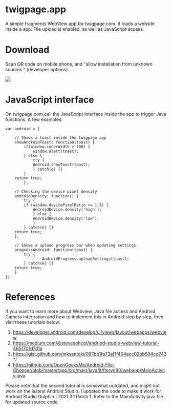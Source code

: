 # twigpage.app

A simple fragments WebView app for twigpage.com. It loads a website inside a app. File upload is enabled, as well as JavaScript access.

# Download

Scan QR code on mobile phone, and "allow installation from unknown sources." (developer options)

<img src="https://github.com/flaneurette/twigpage.app/blob/main/dev/frame.png" />

# JavaScript interface

On twigpage.com,call the JavaScript interface inside the app to trigger Java functions. A few examples:

```	
var android = {

	// Shows a toast inside the twigpage app
	showAndroidToast: function(toast) {
		if(window.innerWidth > 700) {
			window.alert(toast);
		} else {
			try {
			Android.showToast(toast);
			} catch(e) {}
		}
	return true;
    	},
	
	// Checking the device pixel density
	androidDensity: function() {
		try {
		if (window.devicePixelRatio >= 1.5) {
			AndroidDevice.density('high');
			} else {
			AndroidDevice.density('low');
			} 
		} catch(e) {}
	return true;
	},

	// Shows a upload progress bar when updating settings.
	progressAndroid: function(toast) {
		try {
        		AndroidProgress.uploadSettings(toast);
		} catch(e) {}
	return true;
	}
};
```

# References

If you want to learn more about Webview, Java file access and Android Camera integration and how to inplement this in Android step by step, then visit these tutorials below:

1. https://developer.android.com/develop/ui/views/layout/webapps/webview
2. https://medium.com/@stevesohcot/andriod-studio-webview-tutorial-4651701d7d1a
3. https://gist.github.com/mksantoki/097bb1fa73af1f404acc02bb594cd743 */
4. https://github.com/OpenGeeksMe/Android-File-Chooser/blob/master/app/src/main/java/it/floryn90/webapp/MainActivity.java 

Please note that the second tutorial is somewhat outdated, and might not work on the lastest Android Studio. I updated the code to make it work for Android Studio Dolphin | 2021.3.1 Patch 1. Refer to the MainActivity.java file for updated source code.
